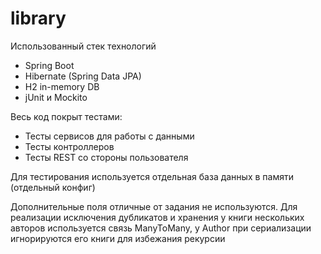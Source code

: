 # library
Использованный стек технологий
- Spring Boot
- Hibernate (Spring Data JPA)
- H2 in-memory DB
- jUnit и Mockito

Весь код покрыт тестами:
- Тесты сервисов для работы с данными
- Тесты контроллеров
- Тесты REST со стороны пользователя

Для тестирования используется отдельная база данных в памяти (отдельный конфиг)

Дополнительные поля отличные от задания не используются.
Для реализации исключения дубликатов и хранения у книги нескольких авторов используется связь ManyToMany, у Author при сериализации игнорируются его книги для избежания рекурсии

